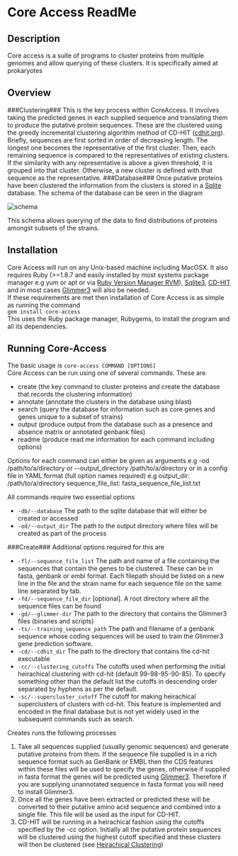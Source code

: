 Core Access ReadMe
==================

Description
-----------
Core access is a suite of programs to cluster proteins from multiple genomes and allow querying of these clusters. It is specifically aimed at prokaryotes

Overview
--------
###Clustering###
This is the key process within CoreAccess. It involves taking the predicted genes in each supplied sequence and translating them to produce the putative protein sequences. These are the clustered using the greedy incremental clustering algorithm method of CD-HIT ([cdhit.org](http://cd-hit.org)). Briefly, sequences are first sorted in order of decreasing length. The longest one becomes the representative of the first cluster. Then, each remaining sequence is compared to the representatives of existing clusters. If the similarity with any representative is above a given threshold, it is grouped into that cluster. Otherwise, a new cluster is defined with that sequence as the representative.
###Database###
Once putative proteins have been clustered the information from the clusters is stored in a [Sqlite](http://www.sqlite.org) database. The schema of the database can be seen in the diagram

 ![schema](core-access/raw/master/Schema.png)

This schema allows querying of the data to find distributions of proteins amongst subsets of the strains.

Installation
------------
Core Access will run on any Unix-based machine including MacOSX. It also requires Ruby (>=1.8.7 and easily installed by most systems package manager e.g yum or apt or via [Ruby Version Manager RVM](https://rvm.io)), [Sqlite3](http://www.sqlite.org/), [CD-HIT](http://weizhong-lab.ucsd.edu/cd-hit) and in most cases [Glimmer3](http://www.cbcb.umd.edu/software/glimmer) will also be needed.  
If these requirements are met then installation of Core Access is as simple as running the command  
 `gem install core-access`  
This uses the Ruby package manager, Rubygems, to install the program and all its dependencies.

Running Core-Access
-------------------
The basic usage is 
`core-access COMMAND [OPTIONS]`  
Core Access can be run using one of several commands. These are

*  create (the key command to cluster proteins and create the database that records the clustering information)
*  annotate (annotate the clusters in the database using blast)
*  search (query the database for information such as core genes and genes unique to a subset of strains)
*  output (produce output from the database such as a presence and absence matrix or annotated genbank files)
*  readme (produce read me information for each command including options)

Options for each command can either be given as arguments e.g -od /path/to/a/directory or --output_directory /path/to/a/directory or in a config file in YAML format (full option names required) e.g
    output_dir: /path/to/a/directory
    sequence_file_list: fasta_sequence_file_list.txt

All commands require two essential options

*  `-db/--database` The path to the sqlite database that will either be created or accessed
*  `-od/--output_dir` The path to the output directory where files will be created as part of the process

###Create###
Additional options required for this are 

* `-fl/--sequence_file_list` The path and name of a file containing the sequences that contain the genes to be clustered. These can be in fasta, genbank or embl format. Each filepath should be listed on a new line in the file and the strain name for each sequence file on the same line separated by tab.
* `-fd/--sequence_file_dir` [optional]. A root directory where all the sequence files can be found
* `-gd/--glimmer-dir` The path to the directory that contains the Glimmer3 files (binaries and scripts)
* `-ts/--training_sequence_path` The path and filename of a genbank sequence whose coding sequences will be used to train the Glimmer3 gene prediction software.
* `-cd/--cdhit_dir` The path to the directory that contains the cd-hit executable
* `-cc/--clustering_cutoffs` The cutoffs used when performing the initial heirachical clustering with cd-hit (default 99-98-95-90-85). To specify something other than the default list the cutoffs in descending order separated by hyphens as per the default.
* `-sc/--supercluster_cutoff` The cutoff for making heirachical superclusters of clusters with cd-hit. This feature is implemented and encoded in the final database but is not yet widely used in the subsequent commands such as search.

Creates runs the following processes

1.  Take all sequences supplied (usually genomic sequences) and generate putative proteins from them. If the sequence file supplied is in a rich sequence format such as GenBank or EMBL then the CDS features within these files will be used to specify the genes, otherwise if supplied in fasta format the genes will be predicted using [Glimmer3](http://www.cbcb.umd.edu/software/glimmer). Therefore if you are supplying unannotated sequence in fasta format you will need to install Glimmer3.  
2. Once all the genes have been extracted or predicted these will be converted to their putative amino acid sequence and combined into a single file. This file will be used as the input for CD-HIT.
3. CD-HIT will be running in a heirachical fashion using the cutoffs specified by the -cc option. Initially all the putative protein sequences will be clustered using the highest cutoff specified and these clusters will then be clustered (see [Heirachical Clustering](http://weizhong-lab.ucsd.edu/cd-hit/wiki/doku.php?id=cd-hit_user_guide#hierarchically_clustering))

